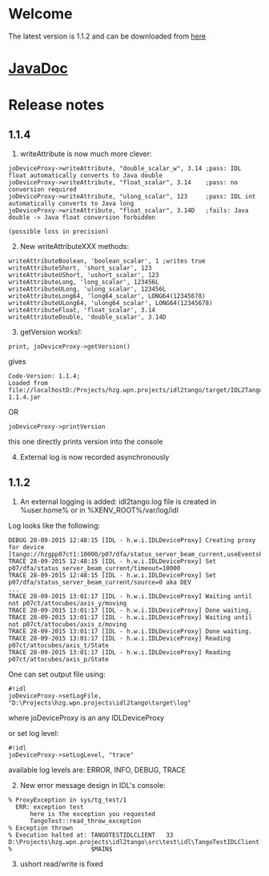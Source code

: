 # Welcome

The latest version is 1.1.2 and can be downloaded from [here](https://bintray.com/artifact/download/hzgde/hzg-wpn-projects/hzg/wpn/xenv/IDL2TangoJavaClient/1.1.2/IDL2TangoJavaClient-1.1.2.jar)

# [JavaDoc](http://hzgwpn.bitbucket.org/idl2java)

# Release notes 

## 1.1.4

1) writeAttribute is now much more clever:

```
joDeviceProxy->writeAttribute, "double_scalar_w", 3.14 ;pass: IDL float automatically converts to Java double
joDeviceProxy->writeAttribute, "float_scalar", 3.14    ;pass: no conversion required
joDeviceProxy->writeAttribute, "ulong_scalar", 123     ;pass: IDL int automatically converts to Java long
joDeviceProxy->writeAttribute, "float_scalar", 3.14D   ;fails: Java double -> Java float conversion forbidden
                                                                     (possible loss in precision)
```

2) New writeAttributeXXX methods:

```
writeAttributeBoolean, 'boolean_scalar', 1 ;writes true
writeAttributeShort, 'short_scalar', 123
writeAttributeUShort, 'ushort_scalar', 123
writeAttributeLong, 'long_scalar', 123456L
writeAttributeULong, 'ulong_scalar', 123456L
writeAttributeLong64, 'long64_scalar', LONG64(12345678)
writeAttributeULong64, 'ulong64_scalar', LONG64(12345678)
writeAttributeFloat, 'float_scalar', 3.14
writeAttributeDouble, 'double_scalar', 3.14D
```

3) getVersion works!:

```
print, joDeviceProxy->getVersion()
```
gives
```
Code-Version: 1.1.4;
Loaded from file://localhostD:/Projects/hzg.wpn.projects/idl2tango/target/IDL2TangoJavaClient-1.1.4.jar
```

OR

```
joDeviceProxy->printVersion
```

this one directly prints version into the console

4) External log is now recorded asynchronously

## 1.1.2

1) An external logging is added: idl2tango.log file is created in %user.home% or in %XENV_ROOT%/var/log/idl

Log looks like the following:

```
DEBUG 28-09-2015 12:48:15 [IDL - h.w.i.IDLDeviceProxy] Creating proxy for device [tango://hzgpp07ct1:10000/p07/dfa/status_server_beam_current,useEventsForWaitUntil=false]
TRACE 28-09-2015 12:48:15 [IDL - h.w.i.IDLDeviceProxy] Set p07/dfa/status_server_beam_current/timeout=10000
TRACE 28-09-2015 12:48:15 [IDL - h.w.i.IDLDeviceProxy] Set p07/dfa/status_server_beam_current/source=0 aka DEV
...
TRACE 28-09-2015 13:01:17 [IDL - h.w.i.IDLDeviceProxy] Waiting until not p07ct/attocubes/axis_y/moving
TRACE 28-09-2015 13:01:17 [IDL - h.w.i.IDLDeviceProxy] Done waiting.
TRACE 28-09-2015 13:01:17 [IDL - h.w.i.IDLDeviceProxy] Waiting until not p07ct/attocubes/axis_z/moving
TRACE 28-09-2015 13:01:17 [IDL - h.w.i.IDLDeviceProxy] Done waiting.
TRACE 28-09-2015 13:01:17 [IDL - h.w.i.IDLDeviceProxy] Reading p07ct/attocubes/axis_t/State
TRACE 28-09-2015 13:01:17 [IDL - h.w.i.IDLDeviceProxy] Reading p07ct/attocubes/axis_p/State
```

One can set output file using:

```
#!idl
joDeviceProxy->setLogFile, "D:\Projects\hzg.wpn.projects\idl2tango\target\log"
```

where joDeviceProxy is an any IDLDeviceProxy

or set log level:

```
#!idl
joDeviceProxy->setLogLevel, "trace"
```

available log levels are: ERROR, INFO, DEBUG, TRACE

2) New error message design in IDL's console:

```
% ProxyException in sys/tg_test/1
  ERR: exception test
      here is the exception you requested
      TangoTest::read_throw_exception
% Exception thrown
% Execution halted at: TANGOTESTIDLCLIENT   33 D:\Projects\hzg.wpn.projects\idl2tango\src\test\idl\TangoTestIDLClient.pro
%                      $MAIN$
```

3) ushort read/write is fixed